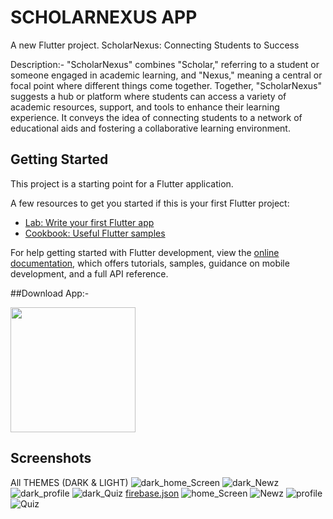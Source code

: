 # SCHOLARNEXUS APP

A new Flutter project.
ScholarNexus: Connecting Students to Success

Description:-
"ScholarNexus" combines "Scholar," referring to a student or someone engaged in academic learning, and "Nexus," meaning a central or focal point where different things come together. Together, "ScholarNexus" suggests a hub or platform where students can access a variety of academic resources, support, and tools to enhance their learning experience. It conveys the idea of connecting students to a network of educational aids and fostering a collaborative learning environment.

## Getting Started

This project is a starting point for a Flutter application.

A few resources to get you started if this is your first Flutter project:

- [Lab: Write your first Flutter app](https://docs.flutter.dev/get-started/codelab)
- [Cookbook: Useful Flutter samples](https://docs.flutter.dev/cookbook)

For help getting started with Flutter development, view the
[online documentation](https://docs.flutter.dev/), which offers tutorials,
samples, guidance on mobile development, and a full API reference.

##Download App:-

<a href="build\app\outputs\flutter-apk\app-release.apk">
<img src="https://playerzon.com/asset/download.png" width="200"></img></a>



## Screenshots

All THEMES (DARK & LIGHT)
![dark_home_Screen](https://github.com/user-attachments/assets/5b1cf9fc-f546-4d91-b08f-d0cccbba30da)
![dark_Newz](https://github.com/user-attachments/assets/95c59a78-a698-4f32-be4d-02b24ae68fa0)
![dark_profile](https://github.com/user-attachments/assets/ccf88556-7744-4794-a23c-24368be007c9)
![dark_Quiz](https://github.com/user-attachments/assets/86c19733-57d6-4fdb-a09f-f62100c314e0)
[firebase.json](https://github.com/user-attachments/files/16907456/firebase.json)
![home_Screen](https://github.com/user-attachments/assets/8057a9dc-d745-44bd-92bf-f1d58adec857)
![Newz](https://github.com/user-attachments/assets/cd15e61d-9ac1-4503-ab3e-60faff7f72ae)
![profile](https://github.com/user-attachments/assets/57734f27-d5d6-49a3-8193-eb46502013e5)
![Quiz](https://github.com/user-attachments/assets/eade5941-2cb2-445e-851c-495e6dfdf5c3)

